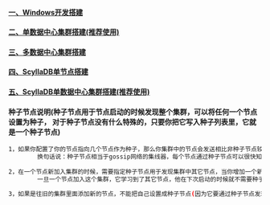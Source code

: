 #### [一、Windows开发搭建][1]
#### [二、单数据中心集群搭建(推荐使用)][2]
#### [三、多数据中心集群搭建][3]
#### [四、ScyllaDB单节点搭建][4]
#### [五、ScyllaDB单数据中心集群搭建(推荐使用)][5]


#### 种子节点说明(种子节点用于节点启动的时候发现整个集群，可以将任何一个节点设置为种子， 对于种子节点没有什么特殊的，只要你把它写入种子列表里，它就是一个种子节点)
```bash
1，如果你配置了你的节点指向几个节点作为种子，那么你集群中的节点会发送相比非种子节点较多的gossip信息到种子节点。
        换句话说：种子节点相当于gossip网络的集线器，每个节点通过种子节点可以很快知道其他节点的状态。
       
2，在一个节点新加入集群的时候，需要指定种子节点用于发现集群中其它节点，当你增加一个新节点到集群中的时候，你需要至少指定一个活着的种子节点可以连接，
        一旦一个节点加入这个集群，它学习到了其它节点，他在下次启动的时候就不需要种子节点了。

3，如果是往旧的集群里面添加新的节点，不能把自己设置成种子节点(因为它要通过种子节点发现集群以及同步数据)，如果是初始化一个新集群是可以将自己设置成种子节点。 
```


[1]: https://github.com/firechiang/hadoop-test/tree/master/cassandra/docs/windows-single-node.md
[2]: https://github.com/firechiang/hadoop-test/tree/master/cassandra/docs/setup-single-cluster-node.md
[3]: https://github.com/firechiang/hadoop-test/tree/master/cassandra/docs/setup-many-cluster-node.md
[4]: https://github.com/firechiang/hadoop-test/tree/master/cassandra/docs/scylla-single-node.md
[5]: https://github.com/firechiang/hadoop-test/tree/master/cassandra/docs/scylla-single-cluster-node.md